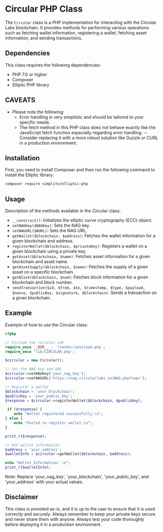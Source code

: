 # Circular PHP Class

The `Circular` class is a PHP implementation for interacting with the Circular Labs blockchain. It provides methods for performing various operations such as fetching wallet information, registering a wallet, fetching asset information, and sending transactions.

## Dependencies

This class requires the following dependencies:

- PHP 7.0 or higher
- Composer
- Elliptic PHP library

## CAVEATS

* Please note the following:
    * Error handling is very simplistic and should be tailored to your specific needs.
    * The fetch method in this PHP class does not behave exactly like the JavaScript fetch function especially regarding error handling.
      -- Consider replacing it with a more robust solution like Guzzle or CURL in a production environment.

## Installation

First, you need to install Composer and then run the following command to install the Elliptic library:

```bash
composer require simplito/elliptic-php
```

## Usage

Description of the methods available in the Circular class:

- `__construct()`: Initializes the elliptic curve cryptography (ECC) object.
- `setNAGKey($NAGKey)`: Sets the NAG key.
- `setNAGURL($NURL)`: Sets the NAG URL.
- `getWallet($blockchain, $address)`: Fetches the wallet information for a given blockchain and address.
- `registerWallet($blockchain, $privateKey)`: Registers a wallet on a given blockchain using a private key.
- `getAsset($blockchain, $name)`: Fetches asset information for a given blockchain and asset name.
- `getAssetSupply($blockchain, $name)`: Fetches the supply of a given asset on a specific blockchain.
- `getBlock($blockchain, $num)`: Fetches block information for a given blockchain and block number.
- `sendTransaction($id, $from, $to, $timestamp, $type, $payload, $nonce, $publicKey, $signature, $blockchain)`: Sends a transaction on a given blockchain.

## Example
Example of how to use the Circular class:

```php
<?php

// Include the circular sdk
require_once __DIR__ . '/vendor/autoload.php'; 
require_once 'lib/CIRCULAR.php';

$circular = new Circular();

// Set the NAG key and URL
$circular->setNAGKey('your_nag_key');
$circular->setNAGURL('https://nag.circularlabs.io/NAG.php?cep=');

// Register a wallet
$blockchain = 'your_blockchain';
$publicKey = 'your_public_key';
$response = $circular->registerWallet($blockchain, $publicKey);

 if ($response) {
    echo "Wallet registered successfully.\n";
} else {
    echo "Failed to register wallet.\n";
}

print_r($response);

// Get wallet information
$address = 'your_address';
$walletInfo = $circular->getWallet($blockchain, $address);

echo "Wallet Information: \n";
print_r($walletInfo);
```
Note: Replace 'your_nag_key', 'your_blockchain', 'your_public_key', and 'your_address' with your actual values.


## Disclaimer

This class is provided as-is, and it is up to the user to ensure that it is used correctly and securely. Always remember to keep your private keys secure and never share them with anyone. Always test your code thoroughly before deploying it in a production environment.
